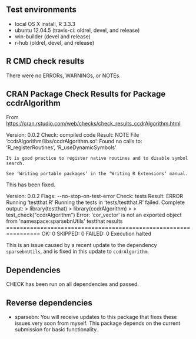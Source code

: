 ## Test environments
* local OS X install, R 3.3.3
* ubuntu 12.04.5 (travis-ci: oldrel, devel, and release)
* win-builder (devel and release)
* r-hub (oldrel, devel, and release)

## R CMD check results
There were no ERRORs, WARNINGs, or NOTEs.

## CRAN Package Check Results for Package ccdrAlgorithm 

From https://cran.rstudio.com/web/checks/check_results_ccdrAlgorithm.html

Version: 0.0.2
Check: compiled code
Result: NOTE
    File ‘ccdrAlgorithm/libs/ccdrAlgorithm.so’:
     Found no calls to: ‘R_registerRoutines’, ‘R_useDynamicSymbols’
    
    It is good practice to register native routines and to disable symbol
    search.
    
    See ‘Writing portable packages’ in the ‘Writing R Extensions’ manual. 
    
This has been fixed.

Version: 0.0.2
Flags: --no-stop-on-test-error
Check: tests
Result: ERROR
     Running ‘testthat.R’
    Running the tests in ‘tests/testthat.R’ failed.
    Complete output:
     > library(testthat)
     > library(ccdrAlgorithm)
     >
     > test_check("ccdrAlgorithm")
     Error: 'cor_vector' is not an exported object from 'namespace:sparsebnUtils'
     testthat results ================================================================
     OK: 0 SKIPPED: 0 FAILED: 0
     Execution halted 
     
This is an issue caused by a recent update to the dependency `sparsebnUtils`, and is fixed in this update to `ccdrAlgorithm`.

## Dependencies

CHECK has been run on all dependencies and passed.

## Reverse dependencies

* sparsebn: You will receive updates to this package that fixes these issues very soon from myself. This package depends on the current submission for basic functionality.
